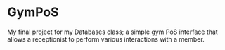 # GymPoS
My final project for my Databases class; a simple gym PoS interface that allows a receptionist to perform various interactions with a member.
